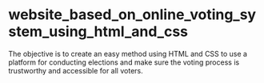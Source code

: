 # website_based_on_online_voting_system_using_html_and_css
The objective is to create an easy method using HTML and CSS to use a platform for conducting elections and make sure the voting process is trustworthy and accessible for all voters.
